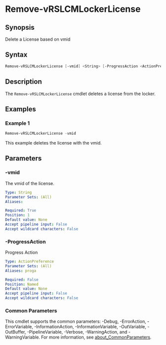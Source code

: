 # Remove-vRSLCMLockerLicense

## Synopsis

Delete a License based on vmid

## Syntax

```powershell
Remove-vRSLCMLockerLicense [-vmid] <String> [-ProgressAction <ActionPreference>] [<CommonParameters>]
```

## Description

The `Remove-vRSLCMLockerLicense` cmdlet deletes a license from the locker.

## Examples

### Example 1

```powershell
Remove-vRSLCMLockerLicense -vmid
```

This example deletes the license with the vmid.

## Parameters

### -vmid

The vmid of the license.

```yaml
Type: String
Parameter Sets: (All)
Aliases:

Required: True
Position: 1
Default value: None
Accept pipeline input: False
Accept wildcard characters: False
```

### -ProgressAction

Progress Action

```yaml
Type: ActionPreference
Parameter Sets: (All)
Aliases: proga

Required: False
Position: Named
Default value: None
Accept pipeline input: False
Accept wildcard characters: False
```

### Common Parameters

This cmdlet supports the common parameters: -Debug, -ErrorAction, -ErrorVariable, -InformationAction, -InformationVariable, -OutVariable, -OutBuffer, -PipelineVariable, -Verbose, -WarningAction, and -WarningVariable. For more information, see [about_CommonParameters](http://go.microsoft.com/fwlink/?LinkID=113216).
